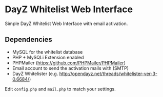 DayZ Whitelist Web Interface
============================

Simple DayZ Whitelist Web Interface with email activation.

## Dependencies
- MySQL for the whitelist database
- PHP + MySQLi Extension enabled
- PHPMailer (https://github.com/PHPMailer/PHPMailer)
- Email account to send the activation mails with (SMTP)
- DayZ Whitelister (e.g. http://opendayz.net/threads/whitelister-ver-3-0.6684/)

Edit `config.php` and `mail.php` to match your settings.
